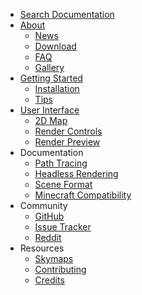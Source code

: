 * [Search Documentation](/search.html)
* [About](/index.html)
    * [News](/news.html)
    * [Download](/download.html)
    * [FAQ](/faq.html)
    * [Gallery](/gallery.html)
* [Getting Started](/getting_started.html)
    * [Installation](/install.html)
    * [Tips](/tips.html)
* [User Interface](/user_interface.html)
    * [2D Map](/2d_map.html)
    * [Render Controls](/render_controls.html)
    * [Render Preview](/render_preview.html)
* Documentation
    * [Path Tracing](/path_tracing.html)
    * [Headless Rendering](/headless.html)
    * [Scene Format](/scene_format.html)
    * [Minecraft Compatibility](/minecraft_compatibility.html)
* Community
    * [GitHub](https://github.com/llbit/chunky)
    * [Issue Tracker](https://github.com/llbit/chunky/issues)
    * [Reddit](http://www.reddit.com/r/chunky)
* Resources
    * [Skymaps](/skymaps.html)
    * [Contributing](/contributing.html)
    * [Credits](/credits.html)

